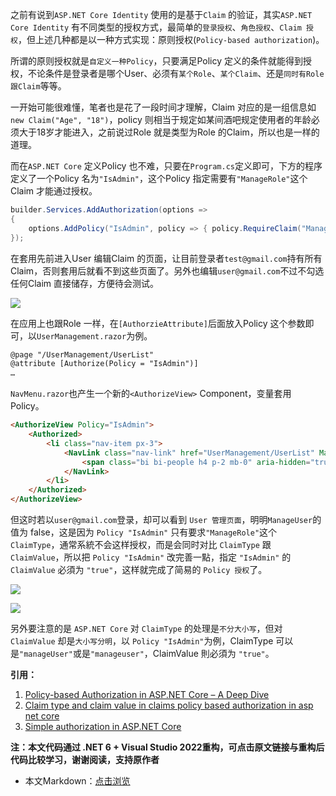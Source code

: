 之前有说到`ASP.NET Core Identity` 使用的是基于`Claim` 的验证，其实`ASP.NET Core Identity` 有不同类型的授权方式，最简单的`登录授权`、`角色授权`、`Claim 授权`，但上述几种都是以一种方式实现：原则授权(`Policy-based authorization`)。

所谓的原则授权就是`自定义一种Policy`，只要满足Policy 定义的条件就能得到授权，不论条件是登录者是哪个User、必须有`某个Role`、`某个Claim`、还是`同时有Role 跟Claim`等等。

一开始可能很难懂，笔者也是花了一段时间才理解，Claim 对应的是一组信息如`new Claim("Age", "18")`，policy 则相当于规定如某间酒吧规定使用者的年龄必须大于18岁才能进入，之前说过Role 就是类型为Role 的Claim，所以也是一样的道理。

而在`ASP.NET Core` 定义Policy 也不难，只要在`Program.cs`定义即可，下方的程序定义了一个Policy 名为`"IsAdmin"`，这个Policy 指定需要有`"ManageRole"`这个Claim 才能通过授权。

```C#
builder.Services.AddAuthorization(options =>
{
	options.AddPolicy("IsAdmin", policy => { policy.RequireClaim("ManageRole"); });
});
```

在套用先前进入User 编辑Claim 的页面，让目前登录者`test@gmail.com`持有所有Claim，否则套用后就看不到这些页面了。另外也编辑`user@gmail.com`不过不勾选任何Claim 直接储存，方便待会测试。

![](https://img1.dotnet9.com/2021/12/4001.png)

在应用上也跟Role 一样，在`[AuthorzieAttribute]`后面放入Policy 这个参数即可，以`UserManagement.razor`为例。

```html
@page "/UserManagement/UserList"
@attribute [Authorize(Policy = "IsAdmin")]
…
```

`NavMenu.razor`也产生一个新的`<AuthorizeView>` Component，变量套用 Policy。

```html
<AuthorizeView Policy="IsAdmin">
	<Authorized>
		<li class="nav-item px-3">
			<NavLink class="nav-link" href="UserManagement/UserList" Match="NavLinkMatch.All">
				<span class="bi bi-people h4 p-2 mb-0" aria-hidden="true"></span> Users
			</NavLink>
		</li>
	</Authorized>
</AuthorizeView>
```

但这时若以`user@gmail.com`登录，却可以看到 `User 管理页面`，明明`ManageUser`的值为 false，这是因为 `Policy "IsAdmin"` 只有要求`"ManageRole"`这个 `ClaimType`，通常系統不会这样授权，而是会同时对比 `ClaimType` 跟 `ClaimValue`，所以把 `Policy "IsAdmin"` 改完善一點，指定 `"IsAdmin"` 的 `ClaimValue` 必須为 `"true"`，这样就完成了简易的 `Policy 授权`了。

![](https://img1.dotnet9.com/2021/12/4002.png)

![](https://img1.dotnet9.com/2021/12/4003.png)

另外要注意的是 `ASP.NET Core` 对 `ClaimType` 的处理是`不分大小写`，但对 `ClaimValue` 却是`大小写分明`，以 `Policy "IsAdmin"`为例，ClaimType 可以是`"manageUser"`或是`"manageuser"`，ClaimValue 則必須为 `"true"`。

**引用：**

1. [Policy-based Authorization in ASP.NET Core – A Deep Dive](https://www.red-gate.com/simple-talk/development/dotnet-development/policy-based-authorization-in-asp-net-core-a-deep-dive/)
2. [Claim type and claim value in claims policy based authorization in asp net core](https://www.youtube.com/watch?v=I2wgxzLbESA&list=PL6n9fhu94yhVkdrusLaQsfERmL_Jh4XmU&index=98)
3. [Simple authorization in ASP.NET Core](https://docs.microsoft.com/en-us/aspnet/core/security/authorization/simple?view=aspnetcore-5.0)

**注：本文代码通过 .NET 6 + Visual Studio 2022重构，可点击原文链接与重构后代码比较学习，谢谢阅读，支持原作者**

- 本文Markdown：[点击浏览](https://github.com/dotnet9/Assets.Dotnet9/blob/main/2021/12/2021-12-25_03.md)